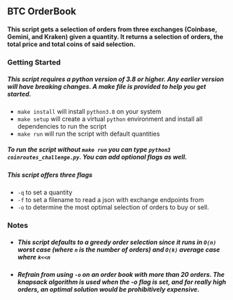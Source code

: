 ## BTC OrderBook
#### This script gets a selection of orders from three exchanges (Coinbase, Gemini, and Kraken) given a quantity. It returns a selection of orders, the total price and total coins of said selection.

### Getting Started

##### This script requires a python version of 3.8 or higher. Any earlier version will have breaking changes. A make file is provided to help you get started.
* ```make install``` will install `python3.8` on your system
* ```make setup``` will create a virtual `python` environment and install all dependencies to run the script
* ```make run``` will run the script with default quantities
##### To run the script without `make run` you can type `python3 coinroutes_challenge.py`. You can add optional flags as well. 

##### This script offers three flags 
* `-q` to set a quantity
* `-f` to set a filename to read a json with exchange endpoints from
* `-o` to determine the most optimal selection of orders to buy or sell. 

### Notes
* ##### This script defaults to a greedy order selection since it runs in `O(n)` worst case (where `n` is the number of orders) and `O(k)` average case where `k<<n` 
* ##### Refrain from using `-o` on an order book with more than 20 orders. The knapsack algorithm is used when the -o flag is set, and for really high orders, an optimal solution would be prohibitively expensive. 

